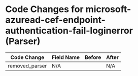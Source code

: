 # Code Changes for microsoft-azuread-cef-endpoint-authentication-fail-loginerror (Parser)

| Code Change | Field Name | Before | After |
|-------------|------------|--------|-------|
| removed_parser | N/A |  | N/A |
